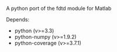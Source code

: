 A python port of the fdtd module for Matlab

Depends:
  * python (v>=3.3)
  * python-numpy (v>=1.9.2)
  * python-coverage (v>=3.7.1)


